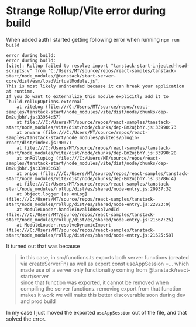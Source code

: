 # Strange Rollup/Vite error during build

When added auth I started getting following error when running `npm run build`

```
error during build:
error during build:
[vite]: Rollup failed to resolve import "tanstack-start-injected-head-scripts:v" from "C:/Users/MT/source/repos/react-samples/tanstack-start/node_modules/@tanstack/start-server-core/dist/esm/loadVirtualModule.js".
This is most likely unintended because it can break your application at runtime.
If you do want to externalize this module explicitly add it to
`build.rollupOptions.external`
    at viteLog (file:///C:/Users/MT/source/repos/react-samples/tanstack-start/node_modules/vite/dist/node/chunks/dep-Bm2ujbhY.js:33954:57)
    at file:///C:/Users/MT/source/repos/react-samples/tanstack-start/node_modules/vite/dist/node/chunks/dep-Bm2ujbhY.js:33990:73
    at onwarn (file:///C:/Users/MT/source/repos/react-samples/tanstack-start/node_modules/@vitejs/plugin-react/dist/index.js:90:7)
    at file:///C:/Users/MT/source/repos/react-samples/tanstack-start/node_modules/vite/dist/node/chunks/dep-Bm2ujbhY.js:33990:28
    at onRollupLog (file:///C:/Users/MT/source/repos/react-samples/tanstack-start/node_modules/vite/dist/node/chunks/dep-Bm2ujbhY.js:33985:63)
    at onLog (file:///C:/Users/MT/source/repos/react-samples/tanstack-start/node_modules/vite/dist/node/chunks/dep-Bm2ujbhY.js:33786:4)
    at file:///C:/Users/MT/source/repos/react-samples/tanstack-start/node_modules/rollup/dist/es/shared/node-entry.js:20937:32
    at Object.logger [as onLog] (file:///C:/Users/MT/source/repos/react-samples/tanstack-start/node_modules/rollup/dist/es/shared/node-entry.js:22823:9)
    at ModuleLoader.handleInvalidResolvedId (file:///C:/Users/MT/source/repos/react-samples/tanstack-start/node_modules/rollup/dist/es/shared/node-entry.js:21567:26)
    at ModuleLoader.resolveDynamicImport (file:///C:/Users/MT/source/repos/react-samples/tanstack-start/node_modules/rollup/dist/es/shared/node-entry.js:21625:58)
```

It turned out that was because

> in this case, in src/functions.ts exports both server functions (created via createServerFn) as well as export const useAppSession =... which made use of a server only functionality coming from @tanstack/react-start/server  
> since that function was exported, it cannot be removed when compiling the server functions.
> removing export from that function makes it work
> we will make this better discoverable soon during dev and prod build

In my case I just moved the exported `useAppSession` out of the file, and that solved the error.
